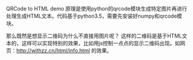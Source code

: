QRCode to HTML demo
原理是使用python的qrcode模块生成特定图片再进行处理生成HTML文本。代码基于python3.5，需要先安装好numpy和qrcode模块。

那么既然是想显示二维码为什么不直接用图片呢？
这样的二维码是基于HTML文本的，这样可以实现特别的效果，比如用js控制一点点的显示二维码出现。如网页：http://withzz.cn/html/info.html 的效果。
